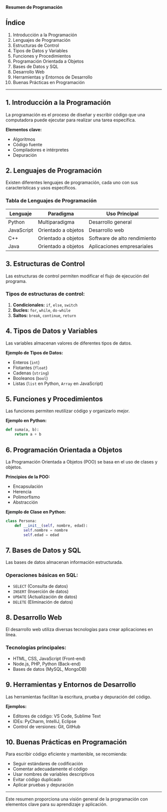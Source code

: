 **Resumen de Programación**

## Índice
1. Introducción a la Programación
2. Lenguajes de Programación
3. Estructuras de Control
4. Tipos de Datos y Variables
5. Funciones y Procedimientos
6. Programación Orientada a Objetos
7. Bases de Datos y SQL
8. Desarrollo Web
9. Herramientas y Entornos de Desarrollo
10. Buenas Prácticas en Programación

---

## 1. Introducción a la Programación
La programación es el proceso de diseñar y escribir código que una computadora puede ejecutar para realizar una tarea específica.

**Elementos clave:**
- Algoritmos
- Código fuente
- Compiladores e intérpretes
- Depuración

## 2. Lenguajes de Programación
Existen diferentes lenguajes de programación, cada uno con sus características y usos específicos.

### Tabla de Lenguajes de Programación
| Lenguaje    | Paradigma            | Uso Principal        |
|------------|----------------------|----------------------|
| Python     | Multiparadigma       | Desarrollo general  |
| JavaScript | Orientado a objetos  | Desarrollo web      |
| C++        | Orientado a objetos  | Software de alto rendimiento |
| Java       | Orientado a objetos  | Aplicaciones empresariales |

## 3. Estructuras de Control
Las estructuras de control permiten modificar el flujo de ejecución del programa.

### Tipos de estructuras de control:
1. **Condicionales:** `if`, `else`, `switch`
2. **Bucles:** `for`, `while`, `do-while`
3. **Saltos:** `break`, `continue`, `return`

## 4. Tipos de Datos y Variables
Las variables almacenan valores de diferentes tipos de datos.

**Ejemplo de Tipos de Datos:**
- Enteros (`int`)
- Flotantes (`float`)
- Cadenas (`string`)
- Booleanos (`bool`)
- Listas (`list` en Python, `Array` en JavaScript)

## 5. Funciones y Procedimientos
Las funciones permiten reutilizar código y organizarlo mejor.

**Ejemplo en Python:**
```python
def suma(a, b):
    return a + b
```

## 6. Programación Orientada a Objetos
La Programación Orientada a Objetos (POO) se basa en el uso de clases y objetos.

**Principios de la POO:**
- Encapsulación
- Herencia
- Polimorfismo
- Abstracción

**Ejemplo de Clase en Python:**
```python
class Persona:
    def __init__(self, nombre, edad):
        self.nombre = nombre
        self.edad = edad
```

## 7. Bases de Datos y SQL
Las bases de datos almacenan información estructurada.

### Operaciones básicas en SQL:
- `SELECT` (Consulta de datos)
- `INSERT` (Inserción de datos)
- `UPDATE` (Actualización de datos)
- `DELETE` (Eliminación de datos)

## 8. Desarrollo Web
El desarrollo web utiliza diversas tecnologías para crear aplicaciones en línea.

### Tecnologías principales:
- HTML, CSS, JavaScript (Front-end)
- Node.js, PHP, Python (Back-end)
- Bases de datos (MySQL, MongoDB)

## 9. Herramientas y Entornos de Desarrollo
Las herramientas facilitan la escritura, prueba y depuración del código.

**Ejemplos:**
- Editores de código: VS Code, Sublime Text
- IDEs: PyCharm, IntelliJ, Eclipse
- Control de versiones: Git, GitHub

## 10. Buenas Prácticas en Programación
Para escribir código eficiente y mantenible, se recomienda:

- Seguir estándares de codificación
- Comentar adecuadamente el código
- Usar nombres de variables descriptivos
- Evitar código duplicado
- Aplicar pruebas y depuración

---

Este resumen proporciona una visión general de la programación con elementos clave para su aprendizaje y aplicación.

